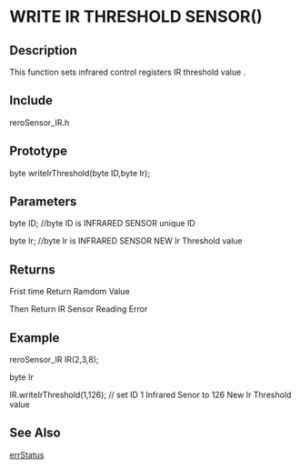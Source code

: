 # WRITE IR THRESHOLD SENSOR() #

## Description ##
This function sets infrared control registers IR threshold value . 

## Include ##
reroSensor_IR.h

## Prototype ##
byte writeIrThreshold(byte ID,byte Ir);

## Parameters ##
byte ID; //byte ID is INFRARED SENSOR unique ID

byte Ir; //byte Ir is INFRARED SENSOR NEW Ir Threshold value

## Returns ##
Frist time Return Ramdom Value

Then Return IR Sensor Reading Error

## Example ##
reroSensor_IR IR(2,3,8);

byte Ir

IR.writeIrThreshold(1,126); // set ID 1 Infrared Senor to 126 New Ir Threshold value

## See Also ##

[errStatus](https://github.com/syamimi96/Library-for-Rero-infrared-sensor-/blob/wiki/Example/errStatus.md)


